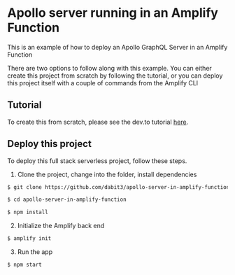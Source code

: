 # Apollo server running in an Amplify Function

This is an example of how to deploy an Apollo GraphQL Server in an Amplify Function

There are two options to follow along with this example. You can either create this project from scratch by following the tutorial, or you can deploy this project itself with a couple of commands from the Amplify CLI

## Tutorial

To create this from scratch, please see the dev.to tutorial [here](https://dev.to/aws/10-minute-tutorial-deploy-an-apollo-graphql-server-with-amplify-functions-38p1).

## Deploy this project

To deploy this full stack serverless project, follow these steps.

1. Clone the project, change into the folder, install dependencies

```sh
$ git clone https://github.com/dabit3/apollo-server-in-amplify-function.git

$ cd apollo-server-in-amplify-function

$ npm install
```

2. Initialize the Amplify back end

```sh
$ amplify init
```

3. Run the app

```sh
$ npm start
```